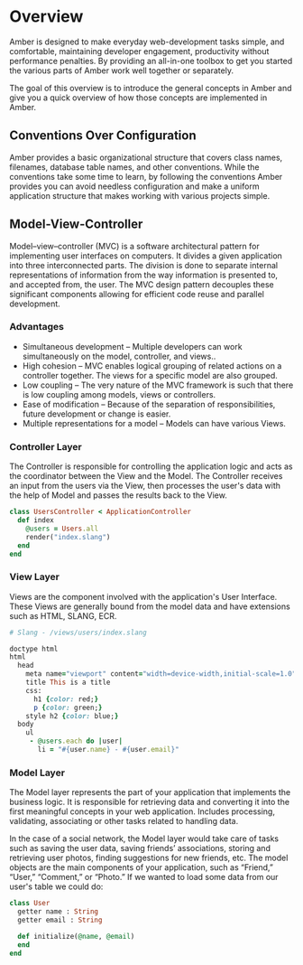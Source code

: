 # Overview

Amber is designed to make everyday web-development tasks simple, and comfortable, maintaining developer engagement, productivity without performance penalties. By providing an all-in-one toolbox to get you started the various parts of Amber work well together or separately.

The goal of this overview is to introduce the general concepts in Amber and give you a quick overview of how those concepts are implemented in Amber.

## Conventions Over Configuration

Amber provides a basic organizational structure that covers class names, filenames, database table names, and other conventions. While the conventions take some time to learn, by following the conventions Amber provides you can avoid needless configuration and make a uniform application structure that makes working with various projects simple.

## Model-View-Controller

Model–view–controller \(MVC\) is a software architectural pattern for implementing user interfaces on computers. It divides a given application into three interconnected parts. The division is done to separate internal representations of information from the way information is presented to, and accepted from, the user. The MVC design pattern decouples these significant components allowing for efficient code reuse and parallel development.

### Advantages

* Simultaneous development – Multiple developers can work simultaneously on the model, controller, and views..
* High cohesion – MVC enables logical grouping of related actions on a controller together. The views for a specific model are also grouped.
* Low coupling – The very nature of the MVC framework is such that there is low coupling among models, views or controllers.
* Ease of modification – Because of the separation of responsibilities, future development or change is easier.
* Multiple representations for a model – Models can have various Views.

### Controller Layer

The Controller is responsible for controlling the application logic and acts as the coordinator between the View and the Model. The Controller receives an input from the users via the View, then processes the user's data with the help of Model and passes the results back to the View.

```ruby
class UsersController < ApplicationController
  def index
    @users = Users.all
    render("index.slang")
  end
end
```

### View Layer

Views are the component involved with the application's User Interface. These Views are generally bound from the model data and have extensions such as HTML, SLANG, ECR.

```ruby
# Slang - /views/users/index.slang

doctype html
html
  head
    meta name="viewport" content="width=device-width,initial-scale=1.0"
    title This is a title
    css:
      h1 {color: red;} 
      p {color: green;}
    style h2 {color: blue;}
  body
    ul 
     - @users.each do |user|
       li = "#{user.name} - #{user.email}"
```

### Model Layer

The Model layer represents the part of your application that implements the business logic. It is responsible for retrieving data and converting it into the first meaningful concepts in your web application. Includes processing, validating, associating or other tasks related to handling data.

In the case of a social network, the Model layer would take care of tasks such as saving the user data, saving friends’ associations, storing and retrieving user photos, finding suggestions for new friends, etc. The model objects are the main components of your application, such as “Friend,” “User,” “Comment,” or “Photo.” If we wanted to load some data from our user's table we could do:

```ruby
class User
  getter name : String
  getter email : String

  def initialize(@name, @email)
  end
end
```

